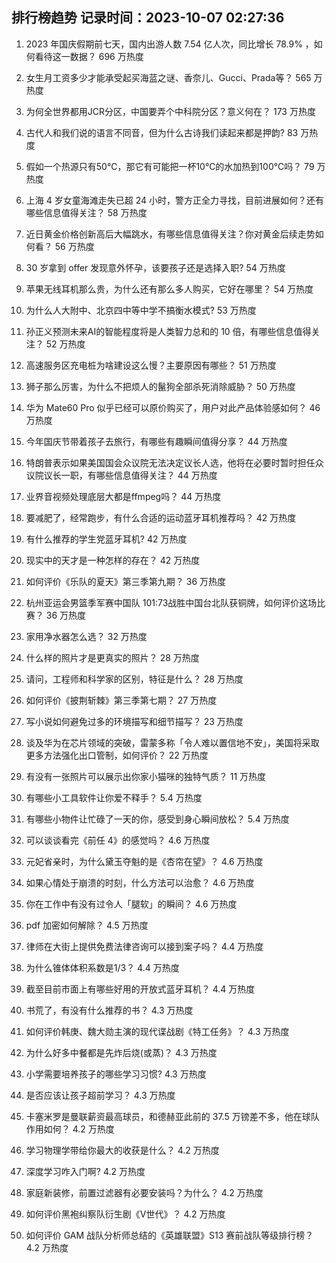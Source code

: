 
## 排行榜趋势 记录时间：2023-10-07 02:27:36
  
  1. 2023 年国庆假期前七天，国内出游人数 7.54 亿人次，同比增长 78.9% ，如何看待这一数据？ 696 万热度
    
  2. 女生月工资多少才能承受起买海蓝之谜、香奈儿、Gucci、Prada等？ 565 万热度
    
  3. 为何全世界都用JCR分区，中国要弄个中科院分区？意义何在？ 173 万热度
    
  4. 古代人和我们说的语言不同音，但为什么古诗我们读起来都是押韵? 83 万热度
    
  5. 假如一个热源只有50℃，那它有可能把一杯10℃的水加热到100℃吗？ 79 万热度
    
  6. 上海 4 岁女童海滩走失已超 24 小时，警方正全力寻找，目前进展如何？还有哪些信息值得关注？ 58 万热度
    
  7. 近日黄金价格创新高后大幅跳水，有哪些信息值得关注？你对黄金后续走势如何看？ 56 万热度
    
  8. 30 岁拿到 offer 发现意外怀孕，该要孩子还是选择入职? 54 万热度
    
  9. 苹果无线耳机那么贵，为什么还有那么多人购买，它好在哪里？ 54 万热度
    
  10. 为什么人大附中、北京四中等中学不搞衡水模式? 53 万热度
    
  11. 孙正义预测未来AI的智能程度将是人类智力总和的 10 倍，有哪些信息值得关注？ 52 万热度
    
  12. 高速服务区充电桩为啥建设这么慢？主要原因有哪些？ 51 万热度
    
  13. 狮子那么厉害，为什么不把烦人的鬣狗全部杀死消除威胁？ 50 万热度
    
  14. 华为 Mate60 Pro 似乎已经可以原价购买了，用户对此产品体验感如何？ 46 万热度
    
  15. 今年国庆节带着孩子去旅行，有哪些有趣瞬间值得分享？ 44 万热度
    
  16. 特朗普表示如果美国国会众议院无法决定议长人选，他将在必要时暂时担任众议院议长一职，有哪些信息值得关注？ 44 万热度
    
  17. 业界音视频处理底层大都是ffmpeg吗？ 44 万热度
    
  18. 要减肥了，经常跑步，有什么合适的运动蓝牙耳机推荐吗？ 42 万热度
    
  19. 有什么推荐的学生党蓝牙耳机? 42 万热度
    
  20. 现实中的天才是一种怎样的存在？ 42 万热度
    
  21. 如何评价《乐队的夏天》第三季第九期？ 36 万热度
    
  22. 杭州亚运会男篮季军赛中国队 101:73战胜中国台北队获铜牌，如何评价这场比赛？ 36 万热度
    
  23. 家用净水器怎么选？ 32 万热度
    
  24. 什么样的照片才是更真实的照片？ 28 万热度
    
  25. 请问，工程师和科学家的区别，特征是什么？ 28 万热度
    
  26. 如何评价《披荆斩棘》第三季第七期？ 27 万热度
    
  27. 写小说如何避免过多的环境描写和细节描写？ 23 万热度
    
  28. 谈及华为在芯片领域的突破，雷蒙多称「令人难以置信地不安」，美国将采取更多方法强化出口管制，如何评价？ 22 万热度
    
  29. 有没有一张照片可以展示出你家小猫咪的独特气质？ 11 万热度
    
  30. 有哪些小工具软件让你爱不释手？ 5.4 万热度
    
  31. 有哪些小物件让忙碌了一天的你，感受到身心瞬间放松？ 5.4 万热度
    
  32. 可以谈谈看完《前任 4》的感觉吗？ 4.6 万热度
    
  33. 元妃省亲时，为什么黛玉夺魁的是《杏帘在望》？ 4.6 万热度
    
  34. 如果心情处于崩溃的时刻，什么方法可以治愈？ 4.6 万热度
    
  35. 你在工作中有没有过令人「腿软」的瞬间？ 4.6 万热度
    
  36. pdf 加密如何解除？ 4.5 万热度
    
  37. 律师在大街上提供免费法律咨询可以接到案子吗？ 4.4 万热度
    
  38. 为什么锥体体积系数是1/3？ 4.4 万热度
    
  39. 截至目前市面上有哪些好用的开放式蓝牙耳机？ 4.4 万热度
    
  40. 书荒了，有没有什么推荐的书？ 4.3 万热度
    
  41. 如何评价韩庚、魏大勋主演的现代谍战剧《特工任务》？ 4.3 万热度
    
  42. 为什么好多中餐都是先炸后烧(或蒸)？ 4.3 万热度
    
  43. 小学需要培养孩子的哪些学习习惯? 4.3 万热度
    
  44. 是否应该让孩子超前学习？ 4.3 万热度
    
  45. 卡塞米罗是曼联薪资最高球员，和德赫亚此前的 37.5 万镑差不多，他在球队作用如何？ 4.2 万热度
    
  46. 学习物理学带给你最大的收获是什么？ 4.2 万热度
    
  47. 深度学习咋入门啊? 4.2 万热度
    
  48. 家庭新装修，前置过滤器有必要安装吗？为什么？ 4.2 万热度
    
  49. 如何评价黑袍纠察队衍生剧《V世代》？ 4.2 万热度
    
  50. 如何评价 GAM 战队分析师总结的《英雄联盟》S13 赛前战队等级排行榜？ 4.2 万热度
    